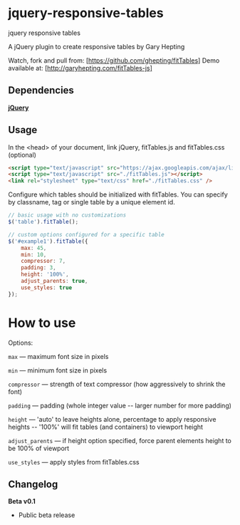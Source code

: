 jquery-responsive-tables
================

jquery responsive tables

A jQuery plugin to create responsive tables by Gary Hepting

Watch, fork and pull from: [https://github.com/ghepting/fitTables]
Demo available at: [http://garyhepting.com/fitTables-js]



## Dependencies

**[jQuery](http://jquery.com/)**



## Usage

In the &lt;head&gt; of your document, link jQuery, fitTables.js and fitTables.css (optional)

```html
<script type="text/javascript" src="https://ajax.googleapis.com/ajax/libs/jquery/1.7.1/jquery.min.js"></script>
<script type="text/javascript" src="./fitTables.js"></script>
<link rel="stylesheet" type="text/css" href="./fitTables.css" />
```

Configure which tables should be initialized with fitTables. You can specify by classname, tag or single table by a unique element id.

```javascript
// basic usage with no customizations
$('table').fitTable();

// custom options configured for a specific table
$('#example1').fitTable({
	max: 45,
	min: 10,
	compressor: 7,
	padding: 3,
	height: '100%',
	adjust_parents: true,
	use_styles: true
});
```



How to use
=========

Options:

`max` &mdash; maximum font size in pixels

`min` &mdash; minimum font size in pixels

`compressor` &mdash; strength of text compressor (how aggressively to shrink the font)

`padding` &mdash; padding (whole integer value -- larger number for more padding)

`height` &mdash; 'auto' to leave heights alone, percentage to apply responsive heights -- '100%' will fit tables (and containers) to viewport height

`adjust_parents` &mdash; if height option specified, force parent elements height to be 100% of viewport

`use_styles` &mdash; apply styles from fitTables.css



Changelog
---------

**Beta v0.1**

 * Public beta release
